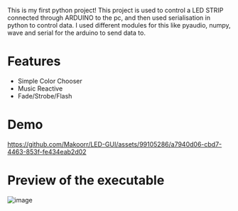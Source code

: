 This is my first python project!
This project is used to control a LED STRIP connected through ARDUINO to the pc, and then used serialisation in python to control data.
I used different modules for this like pyaudio, numpy, wave and serial for the arduino to send data to.

# Features
  - Simple Color Chooser
  - Music Reactive
  - Fade/Strobe/Flash

# Demo
https://github.com/Makoorr/LED-GUI/assets/99105286/a7940d06-cbd7-4463-853f-fe434eab2d02

# Preview of the executable
![image](https://github.com/Makoorr/LED-GUI/assets/99105286/6cce84fd-694c-42fa-a726-7f77160e27f2)
